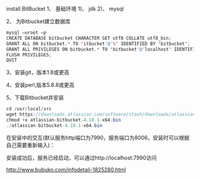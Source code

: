 install BitBucket
1、 基础环境
1)、 jdk
2)、 mysql

2、 为Bitbucket建立数据库

```java
mysql –uroot –p
CREATE DATABASE bitbucket CHARACTER SET utf8 COLLATE utf8_bin;
GRANT ALL ON bitbucket.* TO 'itbucket'@'%' IDENTIFIED BY 'bitbucket';
GRANT ALL PRIVILEGES ON bitbucket.* TO 'bitbucket'@'localhost' IDENTIFIED BY 'bitbucket';
FLUSH PRIVILEGES;
QUIT
```

3、安装git，版本1.8或更高

4、安装perl,版本5.8.8或更高

5、下载Bitbucket并安装

```java
cd /usr/local/src
wget https://downloads.atlassian.com/software/stash/downloads/atlassian-bitbucket-4.10.1-x64.bin
chmod +x atlassian-bitbucket-4.10.1-x64.bin
./atlassian-bitbucket-4.10.1-x64.bin
```
在安装中的交互(默认服务http端口为7990，服务端口为8006，安装时可以根据自己需要重新输入)：

安装成功后，服务已经启动，可以通过http://localhost:7990访问

http://www.bubuko.com/infodetail-1825280.html
